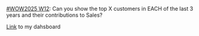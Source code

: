 [#WOW2025 W12](https://workout-wednesday.com/2025w12tab/): Can you show the top X customers in EACH of the last 3 years and their contributions to Sales?


[Link](https://public.tableau.com/app/profile/amira.salama/viz/WOW2025W12_17431086896460/WOW2025W12) to my dahsboard
